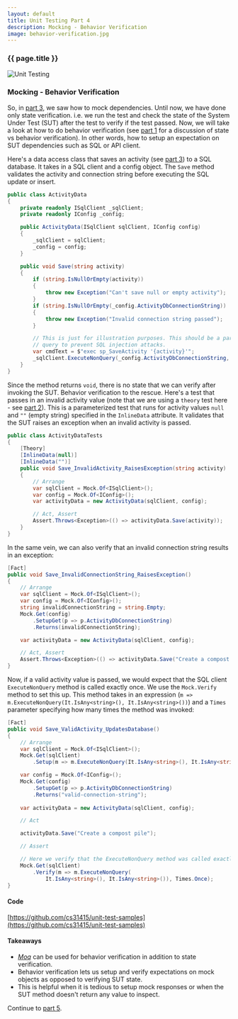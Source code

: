 ```yaml
---
layout: default
title: Unit Testing Part 4 
description: Mocking - Behavior Verification
image: behavior-verification.jpg
---
```

### {{ page.title }}

![Unit Testing](../../../img/behavior-verification.jpg)

### Mocking - Behavior Verification

So, in [part 3](/blog/unit-testing-3), we saw how to mock dependencies. Until now, we have done only state verification. i.e. we run the test and check the state of the System Under Test (SUT) after the test to verify if the test passed. Now, we will take a look at how to do behavior verification (see [part 1](/blog/unit-testing-1) for a discussion of state vs behavior verification). In other words, how to setup an expectation on SUT dependencies such as SQL or API client.

Here's a data access class that saves an activity (see [part 3](/blog/unit-testing-3)) to a SQL database. It takes in a SQL client and a config object.
The `Save` method validates the activity and connection string before executing the SQL update or insert.

```csharp
public class ActivityData
{
    private readonly ISqlClient _sqlClient;
    private readonly IConfig _config;

    public ActivityData(ISqlClient sqlClient, IConfig config)
    {
        _sqlClient = sqlClient;
        _config = config;
    }

    public void Save(string activity)
    {
        if (string.IsNullOrEmpty(activity))
        {
            throw new Exception("Can't save null or empty activity");
        }
        if (string.IsNullOrEmpty(_config.ActivityDbConnectionString))
        {
            throw new Exception("Invalid connection string passed");
        }

        // This is just for illustration purposes. This should be a parameterized 
        // query to prevent SQL injection attacks.
        var cmdText = $"exec sp_SaveActivity '{activity}'";
        _sqlClient.ExecuteNonQuery(_config.ActivityDbConnectionString, cmdText);
    }
}
```

Since the method returns `void`, there is no state that we can verify after invoking the SUT. Behavior verification to the rescue.
Here's a test that passes in an invalid activity value (note that we are using a `theory` test here - see [part 2](/blog/unit-testing-2)).
This is a parameterized test that runs for activity values `null` and `""` (empty string) specified in the `InlineData` attribute.
It validates that the SUT raises an exception when an invalid activity is passed.

```csharp
public class ActivityDataTests
{
    [Theory]
    [InlineData(null)]
    [InlineData("")]
    public void Save_InvalidActivity_RaisesException(string activity)
    {
        // Arrange
        var sqlClient = Mock.Of<ISqlClient>();
        var config = Mock.Of<IConfig>();
        var activityData = new ActivityData(sqlClient, config);

        // Act, Assert
        Assert.Throws<Exception>(() => activityData.Save(activity));
    }
}
```

In the same vein, we can also verify that an invalid connection string results in an exception:
```csharp
[Fact]
public void Save_InvalidConnectionString_RaisesException()
{
    // Arrange
    var sqlClient = Mock.Of<ISqlClient>();
    var config = Mock.Of<IConfig>();
    string invalidConnectionString = string.Empty;
    Mock.Get(config)
        .SetupGet(p => p.ActivityDbConnectionString)
        .Returns(invalidConnectionString);

    var activityData = new ActivityData(sqlClient, config);

    // Act, Assert
    Assert.Throws<Exception>(() => activityData.Save("Create a compost pile"));
}
```

Now, if a valid activity value is passed, we would expect that the SQL client `ExecuteNonQuery` method is called exactly once. We use the `Mock.Verify` method to set this up. This method takes in an expression (`m => m.ExecuteNonQuery(It.IsAny<string>(), It.IsAny<string>())`) and a `Times` parameter specifying how many times the method was invoked:

```csharp
[Fact]
public void Save_ValidActivity_UpdatesDatabase()
{
    // Arrange
    var sqlClient = Mock.Of<ISqlClient>();
    Mock.Get(sqlClient)
        .Setup(m => m.ExecuteNonQuery(It.IsAny<string>(), It.IsAny<string>()));

    var config = Mock.Of<IConfig>();
    Mock.Get(config)
        .SetupGet(p => p.ActivityDbConnectionString)
        .Returns("valid-connection-string");
    
    var activityData = new ActivityData(sqlClient, config);

    // Act

    activityData.Save("Create a compost pile");

    // Assert

    // Here we verify that the ExecuteNonQuery method was called exactly once
    Mock.Get(sqlClient)
        .Verify(m => m.ExecuteNonQuery(
            It.IsAny<string>(), It.IsAny<string>()), Times.Once);
}
``` 

#### Code
[https://github.com/cs31415/unit-test-samples](https://github.com/cs31415/unit-test-samples)

#### Takeaways
- [_Moq_](https://github.com/Moq/moq4/wiki/Quickstart) can be used for behavior verification in addition to state verification.
- Behavior verification lets us setup and verify expectations on mock objects as opposed to verifying SUT state.
- This is helpful when it is tedious to setup mock responses or when the SUT method doesn't return any value to inspect.

Continue to [part 5](/blog/unit-testing-5).